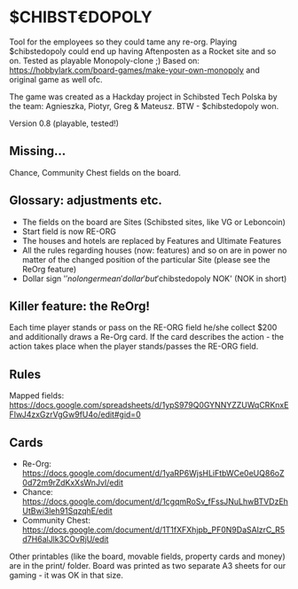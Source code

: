 # $CHIBST€DOPOLY

Tool for the employees so they could tame any re-org. Playing $chibstedopoly could end up having Aftenposten as a Rocket site and so on. Tested as playable Monopoly-clone ;)
Based on: https://hobbylark.com/board-games/make-your-own-monopoly and original game as well ofc.

The game was created as a Hackday project in Schibsted Tech Polska by the team: Agnieszka, Piotyr, Greg & Mateusz. BTW - $chibstedopoly won.

Version 0.8 (playable, tested!)

## Missing...

Chance, Community Chest fields on the board.

## Glossary: adjustments etc.

* The fields on the board are Sites (Schibsted sites, like VG or Leboncoin) 
* Start field is now RE-ORG
* The houses and hotels are replaced by Features and Ultimate Features
* All the rules regarding houses (now: features) and so on are in power no matter of the changed position of the particular Site (please see the ReOrg feature)
* Dollar sign '$' no longer mean 'dollar' but '$chibstedopoly NOK' (NOK in short)

## Killer feature: the ReOrg!

Each time player stands or pass on the RE-ORG field he/she collect $200 and additionally draws a Re-Org card. If the card describes the action - the action takes place when the player stands/passes the RE-ORG field.

## Rules

Mapped fields:
https://docs.google.com/spreadsheets/d/1ypS979Q0GYNNYZZUWqCRKnxEFIwJ4zxGzrVgGw9fU4o/edit#gid=0

## Cards

* Re-Org: https://docs.google.com/document/d/1yaRP6WjsHLiFtbWCe0eUQ86oZ0d72m9rZdKxXsWnJvI/edit
* Chance: https://docs.google.com/document/d/1cgqmRoSv_fFssJNuLhwBTVDzEhUtBwi3leh91SqzqhE/edit
* Community Chest: https://docs.google.com/document/d/1T1fXFXhjpb_PF0N9DaSAlzrC_R5d7H6alJlk3COvRjU/edit

Other printables (like the board, movable fields, property cards and money) are in the print/ folder.
Board was printed as two separate A3 sheets for our gaming - it was OK in that size.
